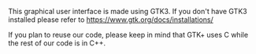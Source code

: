 This graphical user interface is made using GTK3. If you don't have GTK3 installed please refer to https://www.gtk.org/docs/installations/

If you plan to reuse our code, please keep in mind that GTK+ uses C while the rest of our code is in C++.
